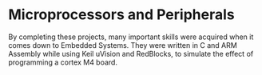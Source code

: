 # Microprocessors and Peripherals

By completing these projects, many important skills were acquired when it comes down to Embedded Systems. They were written in C and ARM Assembly while using Keil uVision and RedBlocks, to simulate the effect of programming a cortex M4 board.
